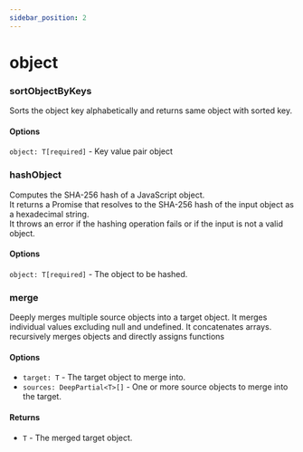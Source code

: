 ```yaml
---
sidebar_position: 2
---
```


# object

### sortObjectByKeys

Sorts the object key alphabetically and returns same object with sorted key.

#### Options

`object: T[required]` - Key value pair object

### hashObject

Computes the SHA-256 hash of a JavaScript object. <br />
It returns a Promise that resolves to the SHA-256 hash of the input object as a hexadecimal string. <br />
It throws an error if the hashing operation fails or if the input is not a valid object.

#### Options

`object: T[required]` - The object to be hashed.

### merge

Deeply merges multiple source objects into a target object. It merges individual values excluding null and undefined. It concatenates arrays. recursively merges objects and directly assigns functions

#### Options

- `target: T` - The target object to merge into.
- `sources: DeepPartial<T>[]` - One or more source objects to merge into the target.

#### Returns

- `T` - The merged target object.
